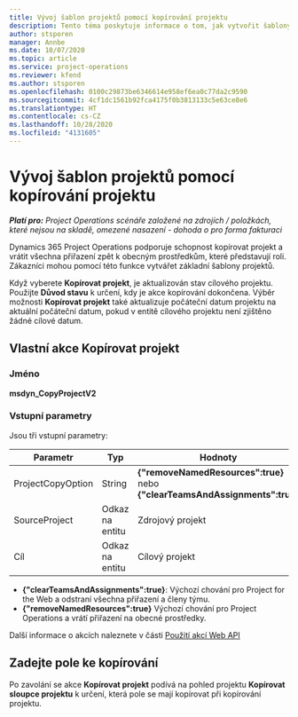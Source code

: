 ```yaml
---
title: Vývoj šablon projektů pomocí kopírování projektu
description: Tento téma poskytuje informace o tom, jak vytvořit šablony projektu pomocí vlastní akce Kopírovat projekt.
author: stsporen
manager: Annbe
ms.date: 10/07/2020
ms.topic: article
ms.service: project-operations
ms.reviewer: kfend
ms.author: stsporen
ms.openlocfilehash: 0100c29873be6346614e958ef6ea0c77da2c9590
ms.sourcegitcommit: 4cf1dc1561b92fca4175f0b3813133c5e63ce8e6
ms.translationtype: HT
ms.contentlocale: cs-CZ
ms.lasthandoff: 10/28/2020
ms.locfileid: "4131605"
---
```

# <a name="develop-project-templates-with-copy-project"></a>Vývoj šablon projektů pomocí kopírování projektu

_**Platí pro:** Project Operations scénáře založené na zdrojích / položkách, které nejsou na skladě, omezené nasazení - dohoda o pro forma fakturaci_

Dynamics 365 Project Operations podporuje schopnost kopírovat projekt a vrátit všechna přiřazení zpět k obecným prostředkům, které představují roli. Zákazníci mohou pomocí této funkce vytvářet základní šablony projektů.

Když vyberete **Kopírovat projekt**, je aktualizován stav cílového projektu. Použijte **Důvod stavu** k určení, kdy je akce kopírování dokončena. Výběr možnosti **Kopírovat projekt** také aktualizuje počáteční datum projektu na aktuální počáteční datum, pokud v entitě cílového projektu není zjištěno žádné cílové datum.

## <a name="copy-project-custom-action"></a>Vlastní akce Kopírovat projekt 

### <a name="name"></a>Jméno 

**msdyn_CopyProjectV2**

### <a name="input-parameters"></a>Vstupní parametry
Jsou tři vstupní parametry:

| Parametr          | Typ   | Hodnoty                                                   | 
|--------------------|--------|----------------------------------------------------------|
| ProjectCopyOption  | String | **{"removeNamedResources":true}** nebo **{"clearTeamsAndAssignments":true}** |
| SourceProject      | Odkaz na entitu | Zdrojový projekt |
| Cíl             | Odkaz na entitu | Cílový projekt |


- **{"clearTeamsAndAssignments":true}**: Výchozí chování pro Project for the Web a odstraní všechna přiřazení a členy týmu.
- **{"removeNamedResources":true}** Výchozí chování pro Project Operations a vrátí přiřazení na obecné prostředky.

Další informace o akcích naleznete v části [Použití akcí Web API](https://docs.microsoft.com/powerapps/developer/common-data-service/webapi/use-web-api-actions)

## <a name="specify-fields-to-copy"></a>Zadejte pole ke kopírování 
Po zavolání se akce **Kopírovat projekt** podívá na pohled projektu **Kopírovat sloupce projektu** k určení, která pole se mají kopírovat při kopírování projektu.
